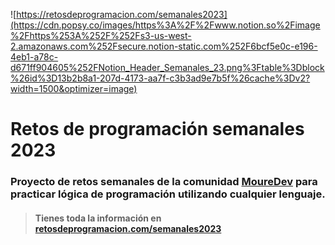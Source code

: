 ![https://retosdeprogramacion.com/semanales2023](https://cdn.popsy.co/images/https%3A%2F%2Fwww.notion.so%2Fimage%2Fhttps%253A%252F%252Fs3-us-west-2.amazonaws.com%252Fsecure.notion-static.com%252F6bcf5e0c-e196-4eb1-a78c-d671ff904605%252FNotion_Header_Semanales_23.png%3Ftable%3Dblock%26id%3D13b2b8a1-207d-4173-aa7f-c3b3ad9e7b5f%26cache%3Dv2?width=1500&optimizer=image)

# Retos de programación semanales 2023
### Proyecto de retos semanales de la comunidad **[MoureDev](https://moure.dev)** para practicar lógica de programación utilizando cualquier lenguaje.
> #### Tienes toda la información en **[retosdeprogramacion.com/semanales2023](https://retosdeprogramacion.com/semanales2023)**
